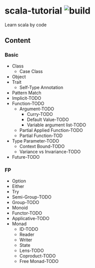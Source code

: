 # scala-tutorial ![build](https://travis-ci.org/sjmyuan/scala-tutorial.svg)
Learn scala by code

## Content

### Basic
+ Class
  + Case Class
+ Object
+ Trait
  + Self-Type Annotation
+ Pattern Match
+ Implicit-TODO
+ Function-TODO
  + Argument-TODO
    + Curry-TODO
    + Default Value-TODO
    + Variable argument list-TODO
  + Partial Applied Function-TODO
  + Partial Function-TOD
+ Type Parameter-TODO
  + Context Bound-TODO
  + Variance vs Invariance-TODO
+ Future-TODO

### FP
+ Option
+ Either
+ Try
+ Semi-Group-TODO
+ Group-TODO
+ Monoid
+ Functor-TODO
+ Applicative-TODO
+ Monad
  + ID-TODO
  + Reader
  + Writer
  + State
  + Lens-TODO
  + Coproduct-TODO
  + Free Monad-TODO
